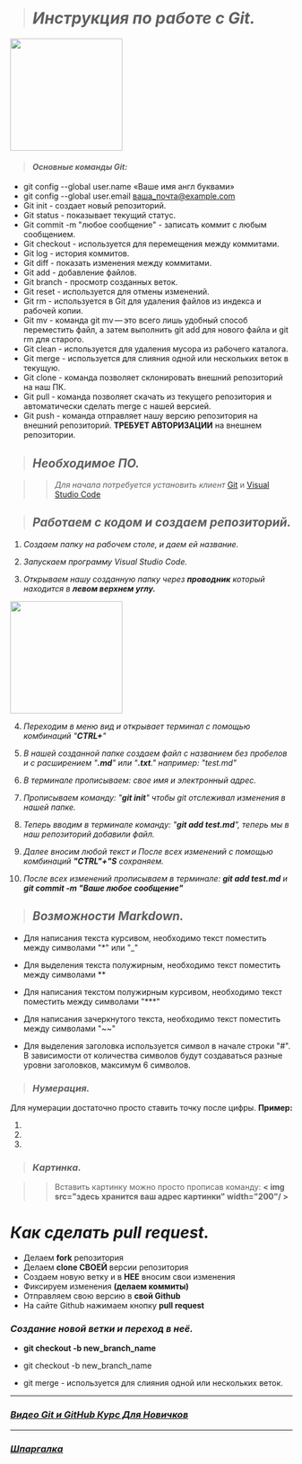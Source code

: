 > # _Инструкция по работе с Git._

<img src="https://webfanat.com/view/assets/images/50.jpg" width="200"/>

> #### _Основные команды Git:_

* git config --global user.name «Ваше имя англ буквами»
* git config --global user.email ваша_почта@example.com
* Git init - создает новый репозиторий.
* Git status - показывает текущий статус.
* Git commit -m "любое сообщение" - записать коммит с любым сообщением.
* Git checkout - используется для перемещения между коммитами.
* Git log - история коммитов.
* Git diff - показать изменения между коммитами.
* Git add - добавление файлов.
* Git branch - просмотр созданных веток.
* Git reset - используется для  отмены изменений.
* Git rm - используется в Git для удаления файлов из индекса и рабочей копии.
* Git mv - команда git mv — это всего лишь удобный способ переместить файл, а затем выполнить git add для нового файла и git rm для старого.
* Git clean - используется для удаления мусора из рабочего каталога.
* Git merge - используется для слияния одной или нескольких веток в текущую.
* Git clone - команда позволяет склонировать внешний репозиторий на наш ПК.
* Git pull - команда позволяет скачать из текущего репозитория и автоматически сделать merge с нашей версией.
* Git push - команда отправляет нашу версию репозитория на внешний репозиторий. **ТРЕБУЕТ АВТОРИЗАЦИИ** на внешнем репозитории.

> ## _Необходимое ПО._

>>_Для начала потребуется установить клиент_  [Git](https://git-scm.com/downloads) и [Visual Studio Code](https://code.visualstudio.com/)

> ## _Работаем с кодом и создаем репозиторий._

1. _Создаем папку на рабочем столе, и даем ей название._

2. _Запускаем программу Visual Studio Code._

3. _Открываем нашу созданную папку через **проводник** который находится в **левом верхнем углу.**_
<img src="https://sun9-71.userapi.com/impf/xGAR3uscJZerte8uSumc5oer9dvFeHnZrskTYA/j28Dj5lAz2c.jpg?size=922x828&quality=96&sign=791ac205e7fa1488d703c1213e00a915&type=album" width="200"/>

4. _Переходим в меню вид и открывает терминал с помощью комбинаций "**CTRL+**"_

5. _В нашей созданной папке создаем файл с названием без пробелов и с расширением "**.md**" или "**.txt**." например: "test.md"_

6. _В терминале прописываем: свое имя и электронный адрес._

7. _Прописываем команду: "**git init**" чтобы git отслеживал изменения в нашей папке._

8. _Теперь вводим в терминале команду: "**git add test.md**", теперь мы в наш репозиторий добавили файл._

9. _Далее вносим любой текст и После всех изменений с помощью комбинаций **"CTRL"+"S** сохраняем._

10. _После всех изменений прописываем в терминале: **git add test.md** и **git commit -m "Ваше любое сообщение"**_


> ## _Возможности Markdown._

* Для написания текста курсивом, необходимо текст поместить между символами "*" или "_"
* Для выделения текста полужирным, необходимо текст поместить между символами **
* Для написания текстом полужирным курсивом, необходимо текст поместить между символами "***"
* Для написания зачеркнутого текста, необходимо текст поместить между символами "~~"

* Для выделения заголовка используется символ в начале строки "#". В зависимости от количества символов будут создаваться разные уровни заголовков, максимум 6 символов.

> ### _Нумерация._
Для нумерации достаточно просто ставить точку после цифры. **Пример:**

1. 

2. 

3. 

> ### _Картинка._

>>Вставить картинку можно просто прописав команду:
**< img src="здесь хранится ваш адрес картинки" width="200"/ >** 

# _Как сделать pull request._
* Делаем **fork** репозитория
* Делаем **clone СВОЕЙ** версии репозитория
* Создаем новую  ветку и в **НЕЕ** вносим свои изменения
* Фиксируем изменения **(делаем коммиты)**
* Отправляем свою версию в **свой Github**
* На сайте Github нажимаем кнопку **pull request**

### _Создание новой ветки и переход в неё._

* **git checkout -b new_branch_name**

* git checkout -b new_branch_name
* git merge - используется для слияния одной или нескольких веток.


------
### _[Видео Git и GitHub Курс Для Новичков](https://www.youtube.com/watch?v=zZBiln_2FhM&t=1032s&ab_channel=%D0%92%D0%BB%D0%B0%D0%B4%D0%B8%D0%BB%D0%B5%D0%BD%D0%9C%D0%B8%D0%BD%D0%B8%D0%BD)_
------
### _[Шпаргалка](https://training.github.com/downloads/ru/github-git-cheat-sheet/)_

